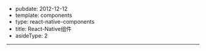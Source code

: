 -	pubdate: 2012-12-12
-	template: components
-	type: react-native-components
-	title: React-Native组件
-	asideType: 2

---
